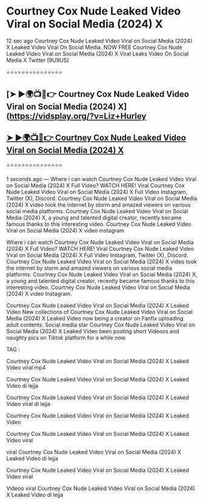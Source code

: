 ﻿# Courtney Cox Nude Leaked Video Viral on Social Media (2024) X



12 sec ago Courtney Cox Nude Leaked Video Viral on Social Media (2024) X Leaked Video Viral On Social Media. NOW FREE Courtney Cox Nude Leaked Video Viral on Social Media (2024) X Viral Leaks Video On Social Media X Twitter [9U9US]

⭐⭐⭐⭐⭐⭐⭐⭐⭐⭐⭐⭐⭐⭐⭐

## [➤ ►🌍📺📱👉 Courtney Cox Nude Leaked Video Viral on Social Media (2024) X](https://vidsplay.org/?v=Liz+Hurley

## [➤ ►🌍📺📱👉 Courtney Cox Nude Leaked Video Viral on Social Media (2024) X](https://vidsplay.org/?v=Liz+Hurley)


⭐⭐⭐⭐⭐⭐⭐⭐⭐⭐⭐⭐⭐⭐⭐



1 seconds ago — Where i can watch Courtney Cox Nude Leaked Video Viral on Social Media (2024) X Full Video? WATCH HERE! Viral Courtney Cox Nude Leaked Video Viral on Social Media (2024) X Full Video Instagram, Twitter (X), Discord. Courtney Cox Nude Leaked Video Viral on Social Media (2024) X video took the internet by storm and amazed viewers on various social media platforms. Courtney Cox Nude Leaked Video Viral on Social Media (2024) X, a young and talented digital creator, recently became famous thanks to this interesting video. Courtney Cox Nude Leaked Video Viral on Social Media (2024) X video instagram

Where i can watch Courtney Cox Nude Leaked Video Viral on Social Media (2024) X Full Video? WATCH HERE! Viral Courtney Cox Nude Leaked Video Viral on Social Media (2024) X Full Video Instagram, Twitter (X), Discord. Courtney Cox Nude Leaked Video Viral on Social Media (2024) X video took the internet by storm and amazed viewers on various social media platforms. Courtney Cox Nude Leaked Video Viral on Social Media (2024) X, a young and talented digital creator, recently became famous thanks to this interesting video. Courtney Cox Nude Leaked Video Viral on Social Media (2024) X video Instagram.

Courtney Cox Nude Leaked Video Viral on Social Media (2024) X Leaked Video New collections of Courtney Cox Nude Leaked Video Viral on Social Media (2024) X Leaked Video now being a creator on Fanfix uploading adult contents. Social media star Courtney Cox Nude Leaked Video Viral on Social Media (2024) X Leaked Video been posting short Videoos and naughty pics on Tiktok platform for a while now.

TAG :

 

Courtney Cox Nude Leaked Video Viral on Social Media (2024) X Leaked Video viral mp4

 

Courtney Cox Nude Leaked Video Viral on Social Media (2024) X Leaked Video di lejja

 

Courtney Cox Nude Leaked Video Viral on Social Media (2024) X Leaked Video viral di lejja

 

Courtney Cox Nude Leaked Video Viral on Social Media (2024) X Leaked Video

 

Courtney Cox Nude Leaked Video Viral on Social Media (2024) X Leaked Video viral

 

viral Courtney Cox Nude Leaked Video Viral on Social Media (2024) X Leaked Video di lejja

 

Courtney Cox Nude Leaked Video Viral on Social Media (2024) X Leaked Video viral

 

Videoo viral Courtney Cox Nude Leaked Video Viral on Social Media (2024) X Leaked Video di lejja